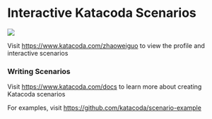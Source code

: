 # Interactive Katacoda Scenarios

[![](http://shields.katacoda.com/katacoda/zhaoweiguo/count.svg)](https://www.katacoda.com/zhaoweiguo "Get your profile on Katacoda.com")

Visit https://www.katacoda.com/zhaoweiguo to view the profile and interactive scenarios

### Writing Scenarios
Visit https://www.katacoda.com/docs to learn more about creating Katacoda scenarios

For examples, visit https://github.com/katacoda/scenario-example
